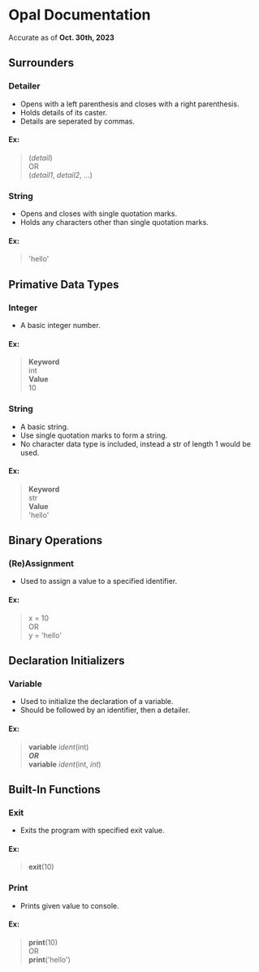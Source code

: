 # Opal Documentation

Accurate as of **Oct. 30th, 2023**

## Surrounders

### Detailer

- Opens with a left parenthesis and closes with a right parenthesis.
- Holds details of its caster.
- Details are seperated by commas.

#### Ex:

> (*detail*)  
> OR  
> (*detail1*, *detail2*, ...)

### String

- Opens and closes with single quotation marks.
- Holds any characters other than single quotation marks.

#### Ex:

> 'hello'

## Primative Data Types

### Integer

- A basic integer number.

#### Ex:

> **Keyword**  
> int  
> **Value**  
> 10

### String

- A basic string.
- Use single quotation marks to form a string.
- No character data type is included, instead a str of length 1 would be used.

#### Ex:

> **Keyword**  
> str  
> **Value**  
> 'hello'

## Binary Operations

### (Re)Assignment

- Used to assign a value to a specified identifier.

#### Ex:

> x = 10  
> OR  
> y = 'hello'

## Declaration Initializers

### Variable

- Used to initialize the declaration of a variable.
- Should be followed by an identifier, then a detailer.

#### Ex:

> **variable** *ident*(int)  
> ***OR***  
> **variable** *ident*(int, *int*)

## Built-In Functions

### Exit

- Exits the program with specified exit value.

#### Ex:

> **exit**(10)

### Print

- Prints given value to console.

#### Ex:

> **print**(10)  
> OR  
> **print**('hello')
